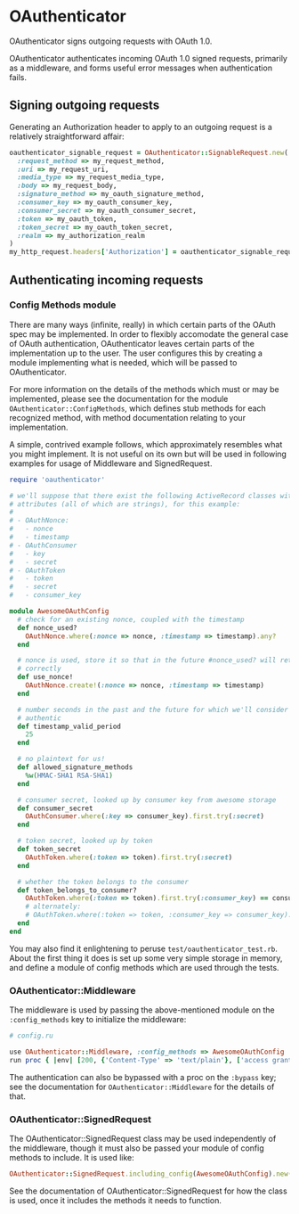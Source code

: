 # OAuthenticator

OAuthenticator signs outgoing requests with OAuth 1.0. 

OAuthenticator authenticates incoming OAuth 1.0 signed requests, primarily as a middleware, and forms useful 
error messages when authentication fails. 

## Signing outgoing requests

Generating an Authorization header to apply to an outgoing request is a relatively straightforward affair:

```ruby
oauthenticator_signable_request = OAuthenticator::SignableRequest.new(
  :request_method => my_request_method,
  :uri => my_request_uri,
  :media_type => my_request_media_type,
  :body => my_request_body,
  :signature_method => my_oauth_signature_method,
  :consumer_key => my_oauth_consumer_key,
  :consumer_secret => my_oauth_consumer_secret,
  :token => my_oauth_token,
  :token_secret => my_oauth_token_secret,
  :realm => my_authorization_realm
)
my_http_request.headers['Authorization'] = oauthenticator_signable_request.authorization
```

## Authenticating incoming requests

### Config Methods module

There are many ways (infinite, really) in which certain parts of the OAuth spec may be implemented. In order 
to flexibly accomodate the general case of OAuth authentication, OAuthenticator leaves certain parts of the 
implementation up to the user. The user configures this by creating a module implementing what is needed, 
which will be passed to OAuthenticator.

For more information on the details of the methods which must or may be implemented, please see the 
documentation for the module `OAuthenticator::ConfigMethods`, which defines stub methods for 
each recognized method, with method documentation relating to your implementation.

A simple, contrived example follows, which approximately resembles what you might implement. It is not useful 
on its own but will be used in following examples for usage of Middleware and SignedRequest. 

```ruby
require 'oauthenticator'

# we'll suppose that there exist the following ActiveRecord classes with the named 
# attributes (all of which are strings), for this example:
#
# - OAuthNonce:
#   - nonce
#   - timestamp
# - OAuthConsumer
#   - key
#   - secret
# - OAuthToken
#   - token
#   - secret
#   - consumer_key

module AwesomeOAuthConfig
  # check for an existing nonce, coupled with the timestamp 
  def nonce_used?
    OAuthNonce.where(:nonce => nonce, :timestamp => timestamp).any?
  end

  # nonce is used, store it so that in the future #nonce_used? will return true 
  # correctly 
  def use_nonce!
    OAuthNonce.create!(:nonce => nonce, :timestamp => timestamp)
  end

  # number seconds in the past and the future for which we'll consider a request 
  # authentic 
  def timestamp_valid_period
    25
  end

  # no plaintext for us! 
  def allowed_signature_methods
    %w(HMAC-SHA1 RSA-SHA1)
  end

  # consumer secret, looked up by consumer key from awesome storage 
  def consumer_secret
    OAuthConsumer.where(:key => consumer_key).first.try(:secret)
  end

  # token secret, looked up by token 
  def token_secret
    OAuthToken.where(:token => token).first.try(:secret)
  end

  # whether the token belongs to the consumer 
  def token_belongs_to_consumer?
    OAuthToken.where(:token => token).first.try(:consumer_key) == consumer_key
    # alternately:
    # OAuthToken.where(:token => token, :consumer_key => consumer_key).any?
  end
end
```

You may also find it enlightening to peruse `test/oauthenticator_test.rb`. About the first thing it does is 
set up some very simple storage in memory, and define a module of config methods which are used through the 
tests. 

### OAuthenticator::Middleware

The middleware is used by passing the above-mentioned module on the `:config_methods` key to  initialize the 
middleware:

```ruby
# config.ru

use OAuthenticator::Middleware, :config_methods => AwesomeOAuthConfig
run proc { |env| [200, {'Content-Type' => 'text/plain'}, ['access granted!']] }
```

The authentication can also be bypassed with a proc on the `:bypass` key; see the documentation for 
`OAuthenticator::Middleware` for the details of that. 

### OAuthenticator::SignedRequest

The OAuthenticator::SignedRequest class may be used independently of the middleware, though it must also be 
passed your module of config methods to include. It is used like:

```ruby
OAuthenticator::SignedRequest.including_config(AwesomeOAuthConfig).new(request_attrs)
```

See the documentation of OAuthenticator::SignedRequest for how the class is used, once it includes the methods 
it needs to function. 
